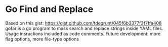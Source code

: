 # Go Find and Replace
Based on this gist: https://gist.github.com/tdegrunt/045f6b3377f3f7ffa408 gofar is a go program to mass search and replace strings inside YAML files.
Usage insructions included as code comments.
Future development: more flag options, more file-type options
